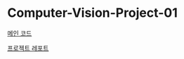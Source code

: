 # Computer-Vision-Project-01

[메인 코드](https://github.com/hanabzu/Computer-Vision-Project-01/blob/main/Opencv_1/Opencv_1/main.cpp)

[프로젝트 레포트](https://github.com/hanabzu/Computer-Vision-Project-01/blob/main/%ED%94%84%EB%A1%9C%EC%A0%9D%ED%8A%B81_20154532.pdf)
